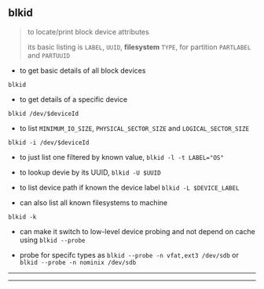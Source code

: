 
## blkid

> to locate/print block device attributes
>
> its basic listing is `LABEL`, `UUID`, **filesystem** `TYPE`, for partition `PARTLABEL` and `PARTUUID`

* to get basic details of all block devices

```
blkid
```

* to get details of a specific device

```
blkid /dev/$deviceId
```

* to list `MINIMUM_IO_SIZE`, `PHYSICAL_SECTOR_SIZE` and `LOGICAL_SECTOR_SIZE`

```
blkid -i /dev/$deviceId
```

* to just list one filtered by known value, `blkid -l -t LABEL="OS"`

* to lookup devie by its UUID, `blkid -U $UUID`

* to list device path if known the device label `blkid -L $DEVICE_LABEL`

* can also list all known filesystems to machine

```
blkid -k
```

* can make it switch to low-level device probing and not depend on cache using `blkid --probe`

* probe for specifc types as `blkid --probe -n vfat,ext3 /dev/sdb` or `blkid --probe -n nominix /dev/sdb`

---
---
